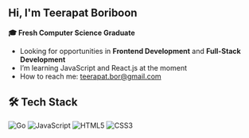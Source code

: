 ## Hi, I'm Teerapat Boriboon
**🎓 Fresh Computer Science Graduate**
- Looking for opportunities in **Frontend Development** and **Full-Stack Development**
- I’m learning JavaScript and React.js at the moment
- How to reach me: teerapat.bor@gmail.com

## 🛠️ Tech Stack
![Go](https://img.shields.io/badge/-Go-00ADD8?style=flat-square&logo=go&logoColor=white)
![JavaScript](https://img.shields.io/badge/-JavaScript-F7DF1E?style=flat-square&logo=javascript&logoColor=black)
![HTML5](https://img.shields.io/badge/-HTML5-E34F26?style=flat-square&logo=html5&logoColor=white)
![CSS3](https://img.shields.io/badge/-CSS3-1572B6?style=flat-square&logo=css3&logoColor=white)

